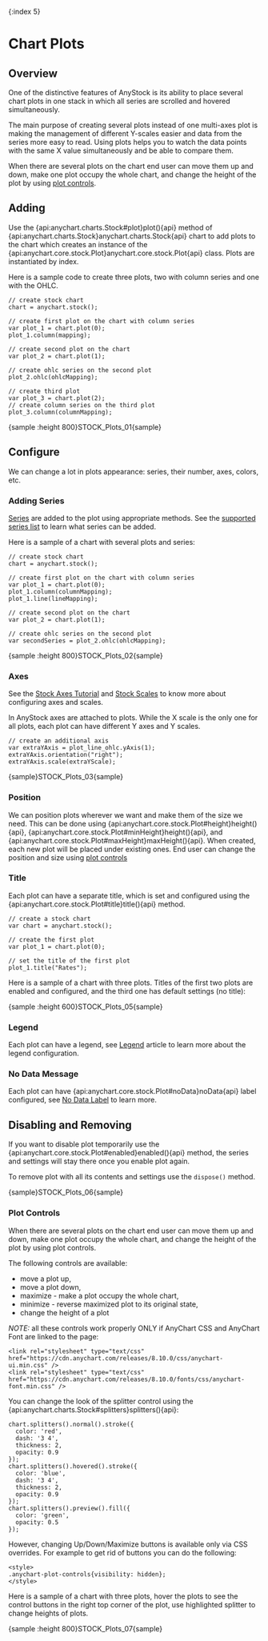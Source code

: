{:index 5}

# Chart Plots

## Overview

One of the distinctive features of AnyStock is its ability to place several chart plots in one stack in which all series are scrolled and hovered simultaneously.

The main purpose of creating several plots instead of one multi-axes plot is making the management of different Y-scales easier and data from the series more easy to read. Using plots helps you to watch the data points with the same X value simultaneously and be able to compare them.

When there are several plots on the chart end user can move them up and down, make one plot occupy the whole chart, and change the height of the plot by using [plot controls](#plot_controls).

## Adding

Use the {api:anychart.charts.Stock#plot}plot(){api} method of {api:anychart.charts.Stock}anychart.charts.Stock{api} chart to add plots to the chart which creates an instance of the {api:anychart.core.stock.Plot}anychart.core.stock.Plot{api} class. Plots are instantiated by index.

Here is a sample code to create three plots, two with column series and one with the OHLC.

```
// create stock chart
chart = anychart.stock();

// create first plot on the chart with column series
var plot_1 = chart.plot(0);
plot_1.column(mapping);

// create second plot on the chart
var plot_2 = chart.plot(1);

// create ohlc series on the second plot
plot_2.ohlc(ohlcMapping);

// create third plot
var plot_3 = chart.plot(2);
// create column series on the third plot
plot_3.column(columnMapping);
```

{sample :height 800}STOCK\_Plots\_01{sample}

## Configure

We can change a lot in plots appearance: series, their number, axes, colors, etc. 

### Adding Series

[Series](Series/Overview) are added to the plot using appropriate methods. See the [supported series list](Series/Supported_Series) to learn what series can be added.

Here is a sample of a chart with several plots and series:

```
// create stock chart
chart = anychart.stock();

// create first plot on the chart with column series
var plot_1 = chart.plot(0);
plot_1.column(columnMapping);
plot_1.line(lineMapping);

// create second plot on the chart
var plot_2 = chart.plot(1);

// create ohlc series on the second plot
var secondSeries = plot_2.ohlc(ohlcMapping);
```

{sample :height 800}STOCK\_Plots\_02{sample}

### Axes 

See the [Stock Axes Tutorial](Axes) and [Stock Scales](Scales) to know more about configuring axes and scales.

In AnyStock axes are attached to plots. While the X scale is the only one for all plots, each plot can have different Y axes and Y scales. 

```
// create an additional axis
var extraYAxis = plot_line_ohlc.yAxis(1);
extraYAxis.orientation("right");
extraYAxis.scale(extraYScale);
```

{sample}STOCK\_Plots\_03{sample}

### Position

We can position plots wherever we want and make them of the size we need. This can be done using {api:anychart.core.stock.Plot#height}height(){api}, {api:anychart.core.stock.Plot#minHeight}height(){api}, and {api:anychart.core.stock.Plot#maxHeight}maxHeight(){api}. When created, each new plot will be placed under existing ones. End user can change the position and size using [plot controls](#plot_controls)

### Title

Each plot can have a separate title, which is set and configured using the {api:anychart.core.stock.Plot#title}title(){api} method.

```
// create a stock chart
var chart = anychart.stock();

// create the first plot
var plot_1 = chart.plot(0);

// set the title of the first plot
plot_1.title("Rates");
```

Here is a sample of a chart with three plots. Titles of the first two plots are enabled and configured, and the third one has default settings (no title):

{sample :height 600}STOCK\_Plots\_05{sample}

### Legend

Each plot can have a legend, see [Legend](Legend) article to learn more about the legend configuration.

### No Data Message

Each plot can have {api:anychart.core.stock.Plot#noData}noData{api} label configured, see [No Data Label](../Working_with_Data/No_Data_Label) to learn more.

## Disabling and Removing

If you want to disable plot temporarily use the {api:anychart.core.stock.Plot#enabled}enabled(){api} method, the series and settings will stay there once you enable plot again.

To remove plot with all its contents and settings use the `dispose()` method.

{sample}STOCK\_Plots\_06{sample}

### Plot Controls

When there are several plots on the chart end user can move them up and down, make one plot occupy the whole chart, and change the height of the plot by using plot controls.

The following controls are available: 

- move a plot up,
- move a plot down,
- maximize - make a plot occupy the whole chart,
- minimize - reverse maximized plot to its original state,
- change the height of a plot

*NOTE:* all these controls work properly ONLY if AnyChart CSS and AnyChart Font are linked to the page:

```
<link rel="stylesheet" type="text/css" href="https://cdn.anychart.com/releases/8.10.0/css/anychart-ui.min.css" />
<link rel="stylesheet" type="text/css" href="https://cdn.anychart.com/releases/8.10.0/fonts/css/anychart-font.min.css" />
```

You can change the look of the splitter control using the {api:anychart.charts.Stock#splitters}splitters(){api}:

```
chart.splitters().normal().stroke({
  color: 'red',
  dash: '3 4',
  thickness: 2,
  opacity: 0.9
});
chart.splitters().hovered().stroke({
  color: 'blue',
  dash: '3 4',
  thickness: 2,
  opacity: 0.9
});
chart.splitters().preview().fill({
  color: 'green',
  opacity: 0.5
});
```

However, changing Up/Down/Maximize buttons is available only via CSS overrides. For example to get rid of buttons you can do the following:

```
<style>
.anychart-plot-controls{visibility: hidden};
</style>
```

Here is a sample of a chart with three plots, hover the plots to see the control buttons in the right top corner of the plot, use highlighted splitter to change heights of plots.

{sample :height 800}STOCK\_Plots\_07{sample}
